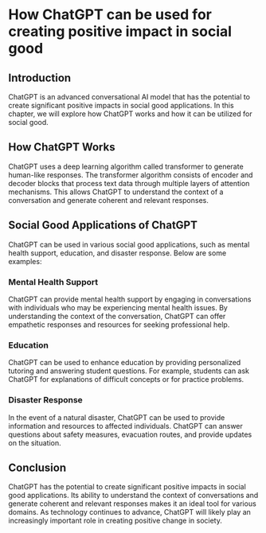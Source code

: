 How ChatGPT can be used for creating positive impact in social good
=====================================================================================================

Introduction
------------

ChatGPT is an advanced conversational AI model that has the potential to create significant positive impacts in social good applications. In this chapter, we will explore how ChatGPT works and how it can be utilized for social good.

How ChatGPT Works
-----------------

ChatGPT uses a deep learning algorithm called transformer to generate human-like responses. The transformer algorithm consists of encoder and decoder blocks that process text data through multiple layers of attention mechanisms. This allows ChatGPT to understand the context of a conversation and generate coherent and relevant responses.

Social Good Applications of ChatGPT
-----------------------------------

ChatGPT can be used in various social good applications, such as mental health support, education, and disaster response. Below are some examples:

### Mental Health Support

ChatGPT can provide mental health support by engaging in conversations with individuals who may be experiencing mental health issues. By understanding the context of the conversation, ChatGPT can offer empathetic responses and resources for seeking professional help.

### Education

ChatGPT can be used to enhance education by providing personalized tutoring and answering student questions. For example, students can ask ChatGPT for explanations of difficult concepts or for practice problems.

### Disaster Response

In the event of a natural disaster, ChatGPT can be used to provide information and resources to affected individuals. ChatGPT can answer questions about safety measures, evacuation routes, and provide updates on the situation.

Conclusion
----------

ChatGPT has the potential to create significant positive impacts in social good applications. Its ability to understand the context of conversations and generate coherent and relevant responses makes it an ideal tool for various domains. As technology continues to advance, ChatGPT will likely play an increasingly important role in creating positive change in society.
